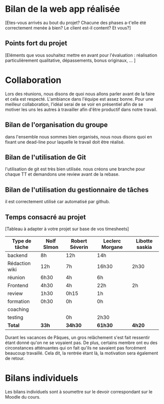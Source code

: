 # Bilan de la web app réalisée

[Etes-vous arrivés au bout du projet?  Chacune des phases a-t'elle été correctement menée à bien?  Le client est-il content?  Et vous?]

## Points fort du projet

[Eléments que vous souhaitez mettre en avant pour l'évaluation : réalisation particulièrement qualitative, dépassements, bonus originaux, ... ]

# Collaboration

Lors des réunions, nous disons de quoi nous allons parler avant de la faire et cela est respecté.
L'ambiance dans l'équipe est assez bonne.
Pour une meilleur collaboration, l'idéal serai de se voir en présentiel afin de se motiver les uns les autres à travailler afin d'être productif dans notre travail.

## Bilan de l'organisation du groupe

dans l'ensemble nous sommes bien organisés, nous nous disons quoi en fixant une dead-line pour laquelle le travail doit être réalisé.

## Bilan de l'utilisation de Git

l'utilisation de git est très bien utilisée. nous créons une branche pour chaque TT et demandons une review avant de la rebase.

## Bilan de l'utilisation du gestionnaire de tâches

il est correctement utilisé car automatisé par github.

## Temps consacré au projet

[Tableau à adapter à votre projet sur base de vos timesheets]

| Type de tâche | Nolf SImon | Robert Séverin | Leclerc Morgane| Libotte saskia |
|---------------|------------|----------------|----------------|----------------|
| backend       |    8h      |   12h          |   14h          |                |
| Rédaction wiki|    12h     |  7h            |   16h30        |   2h30         |
| réunion       |    6h30    |   4h           |    6h          |                |
| Frontend      |    4h30    |    4h          |   22h          |      2h        |
| review        |    1h30    |    0h15        |    1h          |                |
| formation     |      0h30  |    0h          |      0h        |                |
| coaching      |            |                |                |                |
| testing       |            |     0h         |      2h30      |                |
| **Total**     |   **33h**  |**34h30**       |  **61h30**     |**4h20**        |

Durant les vacances de Pâques, un gros relâchement s'est fait ressentir étant donné qu'on ne se voyaient pas. De plus, certains membre ont eu des circonstances atténuantes qui on fait qu'ils ne savaient pas forcément beaucoup travaillé. Cela dit, la rentrée étant là, la motivation sera également de retour.

# Bilans individuels

Les bilans individuels sont à soumettre sur le devoir correspondant sur le Moodle du cours.
